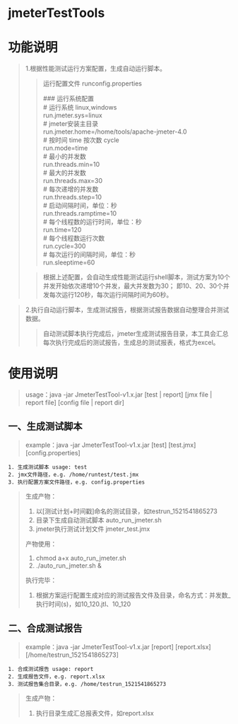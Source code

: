 # jmeterTestTools
# 功能说明
>1.根据性能测试运行方案配置，生成自动运行脚本。<br/>
>>运行配置文件 runconfig.properties<br/>
>>
>>\### 运行系统配置<br/>
\# 运行系统 linux,windows<br/>
run.jmeter.sys=linux<br/>
\# jmeter安装主目录<br/>
run.jmeter.home=/home/tools/apache-jmeter-4.0<br/>
\# 按时间 time  按次数 cycle<br/>
run.mode=time<br/>
\# 最小的并发数<br/>
run.threads.min=10<br/>
\# 最大的并发数<br/>
run.threads.max=30<br/>
\# 每次递增的并发数<br/>
run.threads.step=10<br/>
\# 启动间隔时间，单位：秒<br/>
run.threads.ramptime=10<br/>
\# 每个线程数的运行时间，单位：秒<br/>
run.time=120<br/>
\# 每个线程数运行次数<br/>
run.cycle=300<br/>
\# 每次运行的间隔时间，单位：秒<br/>
run.sleeptime=60<br/>
>
>>根据上述配置，会自动生成性能测试运行shell脚本，测试方案为10个并发开始依次递增10个并发，最大并发数为30；
>>即10、20、30个并发每次运行120秒，每次运行间隔时间为60秒。
>>

>2.执行自动运行脚本，生成测试报告，根据测试报告数据自动整理合并测试数据。
>
>>自动测试脚本执行完成后，jmeter生成测试报告目录，本工具会汇总每次执行完成后的测试报告，生成总的测试报表，格式为excel。

# 使用说明
>usage：java -jar JmeterTestTool-v1.x.jar  [test | report]  [jmx file | report file]  [config file | report dir]

## 一、生成测试脚本
>example：java -jar JmeterTestTool-v1.x.jar [test] [test.jmx] [config.properties]    
>
	1. 生成测试脚本 usage: test
	2. jmx文件路径，e.g. /home/runtest/test.jmx
	3. 执行配置方案文件路径，e.g. config.properties
>
>生成产物：
>
>1. 以[测试计划+时间戳]命名的测试目录，如testrun_1521541865273<br/>
>2. 目录下生成自动测试脚本 auto\_run\_jmeter.sh<br/>
>3. jmeter执行测试计划文件 jmeter_test.jmx
>
>产物使用：
>
>1. chmod a+x auto\_run\_jmeter.sh<br/>
>2. ./auto\_run\_jmeter.sh &<br/>
>
>执行完毕：
>
>1. 根据方案运行配置生成对应的测试报告文件及目录，命名方式：并发数_执行时间(s)，如10\_120.jtl、10\_120


## 二、合成测试报告
>example：java -jar JmeterTestTool-v1.x.jar [report] [report.xlsx] [/home/testrun_1521541865273]<br/>
>
	1. 合成测试报告 usage: report
	2. 生成报告文件，e.g. report.xlsx
	3. 测试报告集合目录，e.g. /home/testrun_1521541865273
	
>生成产物：
>
>1. 执行目录生成汇总报表文件，如report.xlsx
